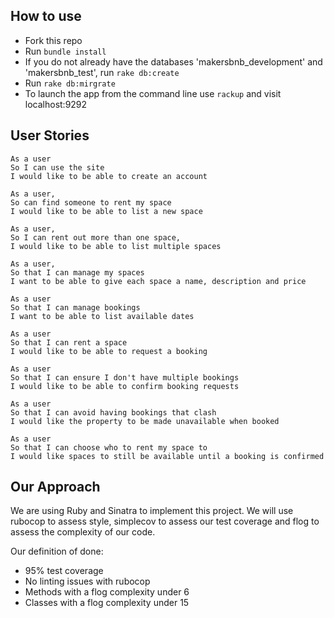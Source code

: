 ## How to use ##

- Fork this repo
- Run `bundle install`
- If you do not already have the databases 'makersbnb_development' and 'makersbnb_test', run `rake db:create`
- Run `rake db:mirgrate`
- To launch the app from the command line use `rackup` and visit localhost:9292


## User Stories ##
```
As a user
So I can use the site
I would like to be able to create an account

As a user,
So can find someone to rent my space
I would like to be able to list a new space

As a user,
So I can rent out more than one space,
I would like to be able to list multiple spaces

As a user,
So that I can manage my spaces
I want to be able to give each space a name, description and price

As a user
So that I can manage bookings
I want to be able to list available dates

As a user
So that I can rent a space
I would like to be able to request a booking

As a user
So that I can ensure I don't have multiple bookings
I would like to be able to confirm booking requests

As a user
So that I can avoid having bookings that clash
I would like the property to be made unavailable when booked

As a user
So that I can choose who to rent my space to
I would like spaces to still be available until a booking is confirmed
```

## Our Approach ##

We are using Ruby and Sinatra to implement this project. We will use rubocop to assess style, simplecov to assess our test coverage and flog to assess the complexity of our code.

Our definition of done:
* 95% test coverage
* No linting issues with rubocop
* Methods with a flog complexity under 6
* Classes with a flog complexity under 15
